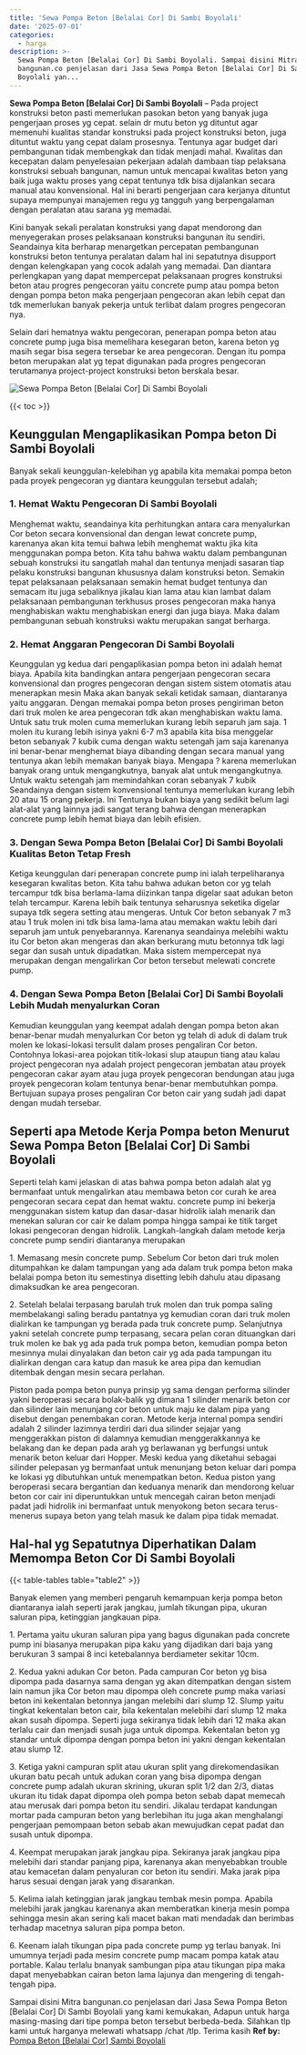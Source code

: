 ```yaml
---
title: 'Sewa Pompa Beton [Belalai Cor] Di Sambi Boyolali'
date: '2025-07-01'
categories:
  - harga
description: >-
  Sewa Pompa Beton [Belalai Cor] Di Sambi Boyolali. Sampai disini Mitra
  bangunan.co penjelasan dari Jasa Sewa Pompa Beton [Belalai Cor] Di Sambi
  Boyolali yan...
---
```


**Sewa Pompa Beton \[Belalai Cor\] Di Sambi Boyolali** – Pada project konstruksi beton pasti memerlukan pasokan beton yang banyak juga pengerjaan proses yg cepat. selain dr mutu beton yg dituntut agar memenuhi kualitas standar konstruksi pada project konstruksi beton, juga dituntut waktu yang cepat dalam prosesnya. Tentunya agar budget dari pembangunan tidak membengkak dan tidak menjadi mahal. Kwalitas dan kecepatan dalam penyelesaian pekerjaan adalah dambaan tiap pelaksana konstruksi sebuah bangunan, namun untuk mencapai kwalitas beton yang baik juga waktu proses yang cepat tentunya tdk bisa dijalankan secara manual atau konvensional. Hal ini berarti pengerjaan cara kerjanya dituntut supaya mempunyai manajemen regu yg tangguh yang berpengalaman dengan peralatan atau sarana yg memadai.

Kini banyak sekali peralatan konstruksi yang dapat mendorong dan menyegerakan proses pelaksanaan konstruksi bangunan itu sendiri. Seandainya kita berharap menargetkan percepatan pembangunan konstruksi beton tentunya peralatan dalam hal ini sepatutnya disupport dengan kelengkapan yang cocok adalah yang memadai. Dan diantara perlengkapan yang dapat mempercepat pelaksanaan progres konstruksi beton atau progres pengecoran yaitu concrete pump atau pompa beton dengan pompa beton maka pengerjaan pengecoran akan lebih cepat dan tdk memerlukan banyak pekerja untuk terlibat dalam progres pengecoran nya.

Selain dari hematnya waktu pengecoran, penerapan pompa beton atau concrete pump juga bisa memelihara kesegaran beton, karena beton yg masih segar bisa segera tersebar ke area pengecoran. Dengan itu pompa beton merupakan alat yg tepat digunakan pada progres pengecoran terutamanya project-project konstruksi beton berskala besar.

![Sewa Pompa Beton [Belalai Cor] Di Sambi Boyolali](/images/sewa-concrete-pump-19.png)

{{< toc >}}

## Keunggulan Mengaplikasikan Pompa beton Di Sambi Boyolali

Banyak sekali keunggulan-kelebihan yg apabila kita memakai pompa beton pada proyek pengecoran yg diantara keunggulan tersebut adalah;

### 1\. Hemat Waktu Pengecoran Di Sambi Boyolali

Menghemat waktu, seandainya kita perhitungkan antara cara menyalurkan Cor beton secara konvensional dan dengan lewat concrete pump, karenanya akan kita temui bahwa lebih menghemat waktu jika kita menggunakan pompa beton. Kita tahu bahwa waktu dalam pembangunan sebuah konstruksi itu sangatlah mahal dan tentunya menjadi sasaran tiap pelaku konstruksi bangunan khususnya dalam konstruksi beton. Semakin tepat pelaksanaan pelaksanaan semakin hemat budget tentunya dan semacam itu juga sebaliknya jikalau kian lama atau kian lambat dalam pelaksanaan pembangunan terkhusus proses pengecoran maka hanya menghabiskan waktu menghabiskan energi dan juga biaya. Maka dalam pembangunan sebuah konstruksi waktu merupakan sangat berharga.

### 2\. Hemat Anggaran Pengecoran Di Sambi Boyolali

Keunggulan yg kedua dari pengaplikasian pompa beton ini adalah hemat biaya. Apabila kita bandingkan antara pengerjaan pengecoran secara konvensional dan progres pengecoran dengan sistem sistem otomatis atau menerapkan mesin Maka akan banyak sekali ketidak samaan, diantaranya yaitu anggaran. Dengan memakai pompa beton proses pengiriman beton dari truk molen ke area pengecoran tdk akan menghabiskan waktu lama. Untuk satu truk molen cuma memerlukan kurang lebih separuh jam saja. 1 molen itu kurang lebih isinya yakni 6-7 m3 apabila kita bisa menggelar beton sebanyak 7 kubik cuma dengan waktu setengah jam saja karenanya ini benar-benar menghemat biaya dibanding dengan secara manual yang tentunya akan lebih memakan banyak biaya. Mengapa ? karena memerlukan banyak orang untuk mengangkutnya, banyak alat untuk mengangkutnya. Untuk waktu setengah jam memindahkan coran sebanyak 7 kubik Seandainya dengan sistem konvensional tentunya memerlukan kurang lebih 20 atau 15 orang pekerja. Ini Tentunya bukan biaya yang sedikit belum lagi alat-alat yang lainnya jadi sangat terang bahwa dengan menerapkan concrete pump lebih hemat biaya dan lebih efisien.

### 3\. Dengan Sewa Pompa Beton \[Belalai Cor\] Di Sambi Boyolali Kualitas Beton Tetap Fresh

Ketiga keunggulan dari penerapan concrete pump ini ialah terpeliharanya kesegaran kwalitas beton. Kita tahu bahwa adukan beton cor yg telah tercampur tdk bisa berlama-lama diizinkan tanpa digelar saat adukan beton telah tercampur. Karena lebih baik tentunya seharusnya seketika digelar supaya tdk segera setting atau mengeras. Untuk Cor beton sebanyak 7 m3 atau 1 truk molen ini tdk bisa lama-lama atau memakan waktu lebih dari separuh jam untuk penyebarannya. Karenanya seandainya melebihi waktu itu Cor beton akan mengeras dan akan berkurang mutu betonnya tdk lagi segar dan susah untuk dipadatkan. Maka sistem mempercepat nya merupakan dengan mengalirkan Cor beton tersebut melewati concrete pump.

### 4\. Dengan Sewa Pompa Beton \[Belalai Cor\] Di Sambi Boyolali Lebih Mudah menyalurkan Coran

Kemudian keunggulan yang keempat adalah dengan pompa beton akan benar-benar mudah menyalurkan Cor beton yg telah di aduk di dalam truk molen ke lokasi-lokasi tersulit dalam proses pengaliran Cor beton. Contohnya lokasi-area pojokan titik-lokasi slup ataupun tiang atau kalau project pengecoran nya adalah project pengecoran jembatan atau proyek pengecoran cakar ayam atau juga proyek pengecoran bendungan atau juga proyek pengecoran kolam tentunya benar-benar membutuhkan pompa. Bertujuan supaya proses pengaliran Cor beton cair yang sudah jadi dapat dengan mudah tersebar.

## Seperti apa Metode Kerja Pompa beton Menurut Sewa Pompa Beton \[Belalai Cor\] Di Sambi Boyolali

Seperti telah kami jelaskan di atas bahwa pompa beton adalah alat yg bermanfaat untuk mengalirkan atau membawa beton cor curah ke area pengecoran secara cepat dan hemat waktu. concrete pump ini bekerja menggunakan sistem katup dan dasar-dasar hidrolik ialah menarik dan menekan saluran cor cair ke dalam pompa hingga sampai ke titik target lokasi pengecoran dengan hidrolik. Langkah-langkah dalam metode kerja concrete pump sendiri diantaranya merupakan

1\. Memasang mesin concrete pump. Sebelum Cor beton dari truk molen ditumpahkan ke dalam tampungan yang ada dalam truk pompa beton maka belalai pompa beton itu semestinya disetting lebih dahulu atau dipasang dimaksudkan ke area pengecoran.

2\. Setelah belalai terpasang barulah truk molen dan truk pompa saling membelakangi saling beradu pantatnya yg kemudian coran dari truk molen dialirkan ke tampungan yg berada pada truk concrete pump. Selanjutnya yakni setelah concrete pump terpasang, secara pelan coran dituangkan dari truk molen ke bak yg ada pada truk pompa beton, kemudian pompa beton mesinnya mulai dinyalakan dan beton cair yg ada pada tampungan itu dialirkan dengan cara katup dan masuk ke area pipa dan kemudian ditembak dengan mesin secara perlahan.

Piston pada pompa beton punya prinsip yg sama dengan performa silinder yakni beroperasi secara bolak-balik yg dimana 1 silinder menarik beton cor dan silinder lain menunjang cor beton untuk maju ke dalam pipa yang disebut dengan penembakan coran. Metode kerja internal pompa sendiri adalah 2 silinder lazimnya terdiri dari dua silinder sejajar yang menggerakkan piston di dalamnya kemudian menggerakkannya ke belakang dan ke depan pada arah yg berlawanan yg berfungsi untuk menarik beton keluar dari Hopper. Meski kedua yang diketahui sebagai silinder pelepasan yg bermanfaat untuk menunjang beton keluar dari pompa ke lokasi yg dibutuhkan untuk menempatkan beton. Kedua piston yang beroperasi secara bergantian dan keduanya menarik dan mendorong keluar beton cor cair ini diperuntukkan untuk mencegah cairan beton menjadi padat jadi hidrolik ini bermanfaat untuk menyokong beton secara terus-menerus supaya beton yang telah masuk ke dalam pipa tidak memadat.

## Hal-hal yg Sepatutnya Diperhatikan Dalam Memompa Beton Cor Di Sambi Boyolali

{{< table-tables table="table2" >}}

Banyak elemen yang memberi pengaruh kemampuan kerja pompa beton diantaranya ialah seperti jarak jangkau, jumlah tikungan pipa, ukuran saluran pipa, ketinggian jangkauan pipa.

1\. Pertama yaitu ukuran saluran pipa yang bagus digunakan pada concrete pump ini biasanya merupakan pipa kaku yang dijadikan dari baja yang berukuran 3 sampai 8 inci ketebalannya berdiameter sekitar 10cm.

2\. Kedua yakni adukan Cor beton. Pada campuran Cor beton yg bisa dipompa pada dasarnya sama dengan yg akan ditempatkan dengan sistem lain namun jika Cor beton mau dipompa oleh concrete pump maka variasi beton ini kekentalan betonnya jangan melebihi dari slump 12. Slump yaitu tingkat kekentalan beton cair, bila kekentalan melebihi dari slump 12 maka akan susah dipompa. Seperti juga sekiranya tidak lebih dari 12 maka akan terlalu cair dan menjadi susah juga untuk dipompa. Kekentalan beton yg standar untuk dipompa dengan pompa beton ini yakni dengan kekentalan atau slump 12.

3\. Ketiga yakni campuran split atau ukuran split yang direkomendasikan ukuran batu pecah untuk adukan coran yang bisa dipompa dengan concrete pump adalah ukuran skrining, ukuran split 1/2 dan 2/3, diatas ukuran itu tidak dapat dipompa oleh pompa beton sebab dapat memecah atau merusak dari pompa beton itu sendiri. Jikalau terdapat kandungan mortar pada campuran beton yang berlebihan itu juga akan menghalangi pengerjaan pemompaan beton sebab akan mewujudkan cepat padat dan susah untuk dipompa.

4\. Keempat merupakan jarak jangkau pipa. Sekiranya jarak jangkau pipa melebihi dari standar panjang pipa, karenanya akan menyebabkan trouble atau kemacetan dalam penyaluran cor beton itu sendiri. Maka jarak pipa harus sesuai dengan jarak yang disarankan.

5\. Kelima ialah ketinggian jarak jangkau tembak mesin pompa. Apabila melebihi jarak jangkau karenanya akan memberatkan kinerja mesin pompa sehingga mesin akan sering kali macet bakan mati mendadak dan berimbas terhadap macetnya saluran pipa pompa beton.

6\. Keenam ialah tikungan pipa pada concrete pump yg terlau banyak. Ini umumnya terjadi pada mesim concrete pump macam pompa katak atau portable. Kalau terlalu bnanyak sambungan pipa atau tikungan pipa maka dapat menyebabkan cairan beton lama lajunya dan mengering di tengah-tengah pipa.

Sampai disini Mitra bangunan.co penjelasan dari Jasa Sewa Pompa Beton \[Belalai Cor\] Di Sambi Boyolali yang kami kemukakan, Adapun untuk harga masing-masing dari tipe pompa beton tersebut berbeda-beda. Silahkan tlp kami untuk harganya melewati whatsapp /chat /tlp. Terima kasih
**Ref by:** [Pompa Beton [Belalai Cor] Sambi Boyolali](https://id.wikipedia.org/wiki/Pompa)
